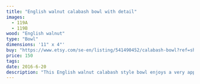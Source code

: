 ```yaml
---
title: "English walnut calabash bowl with detail"
images:
  - 119A
  - 119B
wood: "English walnut"
type: "Bowl"
dimensions: '11" x 4"'
buy: "https://www.etsy.com/se-en/listing/541490452/calabash-bowl?ref=shop_home_active_9"
price: 150
tags:
date: 2016-6-20
description: "This English walnut calabash style bowl enjoys a very appealing shape or profile similar to the Southwestern style ceramic pots that are wider in the middle and narrower at the top."
---
```


